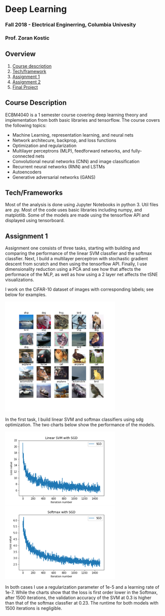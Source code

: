 # Deep Learning
### Fall 2018 - Electrical Enginerring, Columbia Univesity
### Prof. Zoran Kostic

## Overview
1. [Course description](#desc)
2. [Tech/framework](#tech)
3. [Assignment 1](#as1)
4. [Assignment 2](#as2)
5. [Final Project](#finpro)

<a name="desc"></a>
## Course Description
ECBM4040 is a 1 semester course covering deep learning theory and implementation from both basic libraries and tensorflow. The course covers the following topics:

* Machine Learning, representation learning, and neural nets
* Network architecure, backprop, and loss functions
* Optimization and regularization
* Multilayer perceptrons (MLP), feedforward networks, and fully-connected nets
* Convolutional neural networks (CNN) and image classification
* Recurrent neural networks (RNN) and LSTMs
* Autoencoders
* Generative adversarial networks (GANS)

<a name="tech"></a>
## Tech/Frameworks
Most of the analysis is done using Jupyter Notebooks in python 3. Util files are .py. Most of the code uses basic libraries including numpy, and matplotlib.
Some of the models are made using the tensorflow API and displayed using tensorboard.

<a name="as1"></a>
## Assignment 1
Assignment one consists of three tasks, starting with building and comparing the performance of the linear SVM classfier and the softmax classfier. Next, I build a multilayer perceptron with stochastic gradient descent from scratch and then using the tensorflow API. Finally, I use dimensionality reduction using a PCA and see how that affects the performace of the MLP, as well as how using a 2 layer net affects the tSNE visualizations.

I work on the CiFAR-10 dataset of images with corresponding labels; see below for examples.

<img src="/Assignment1/images/ci_FAR_ex.png" width="354">

In the first task, I build linear SVM and softmax classifiers using sdg optimization. The two charts below show the performance of the models.

<img src="/Assignment1/images/LinSVM.png" width="354">  <img src="/Assignment1/images/Softmax.png" width="354">

In both cases I use a regularization parameter of 1e-5 and a learning rate of 1e-7. While the charts show that the loss is first order lower in the Softmax, after 1500 iterations, the validation accuracy of the SVM at 0.3 is higher than that of the softmax classfier at 0.23. The runtime for both models with 1500 iterations is negligible.



